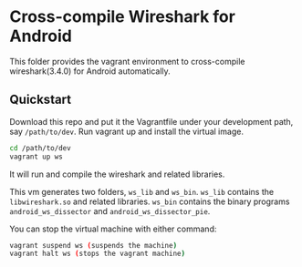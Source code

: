# Cross-compile Wireshark for Android
This folder provides the vagrant environment to cross-compile 
wireshark(3.4.0) for Android automatically. 

## Quickstart 
Download this repo and put it the Vagrantfile under your development path, say `/path/to/dev`. 
Run vagrant up and install the virtual image.

```bash
cd /path/to/dev
vagrant up ws
```

It will run and compile the wireshark and related libraries.

This vm generates two folders, `ws_lib` and `ws_bin`. 
`ws_lib` contains the `libwireshark.so` and related libraries. 
`ws_bin` contains the binary programs `android_ws_dissector` 
and `android_ws_dissector_pie`.

You can stop the virtual machine with either command:

```bash
vagrant suspend ws (suspends the machine)
vagrant halt ws (stops the vagrant machine)
```

